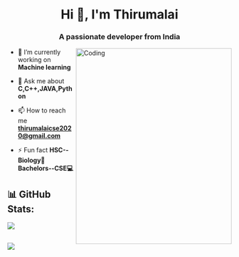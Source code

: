 
<h1 align="center">Hi 👋, I'm Thirumalai</h1>
<h3 align="center">A passionate developer from India</h3>
<img align="right" alt="Coding" width="350" height="440" src="https://cdn.dribbble.com/users/1162077/screenshots/3848914/programmer.gif">



- 🔭 I’m currently working on **Machine learning**

- 💬 Ask me about **C,C++,JAVA,Python**

- 📫 How to reach me **thirumalaicse2020@gmail.com**

- ⚡ Fun fact **HSC--Biology🧬 Bachelors--CSE💻**

## 📊 GitHub Stats:
![](https://github-readme-streak-stats.herokuapp.com/?user=thiru31&theme=radical&hide_border=false)

[![](https://visitcount.itsvg.in/api?id=thiru31&icon=0&color=0)](https://visitcount.itsvg.in)
---

<!-- 
## Welcome to the Humor Hub: Code, Commit, Chuckle! 😂
<img src='https://randommeme-five.vercel.app/' style="height: 400px;"/>
 -->

